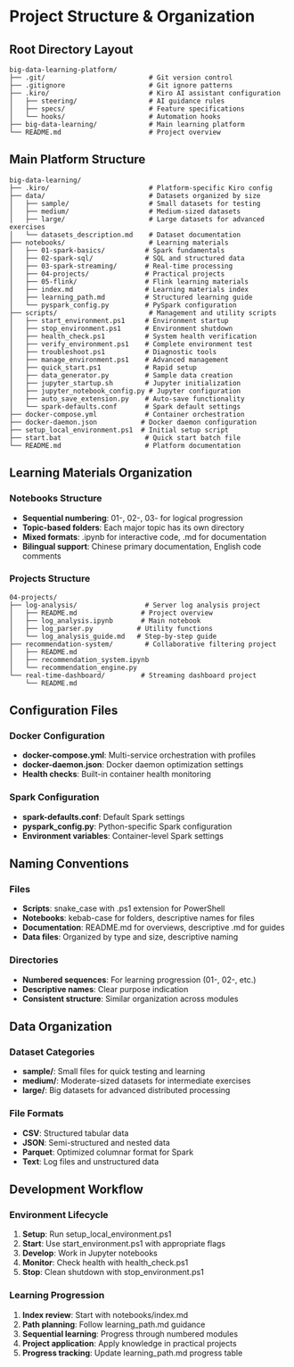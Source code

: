 # Project Structure & Organization

## Root Directory Layout

```
big-data-learning-platform/
├── .git/                          # Git version control
├── .gitignore                     # Git ignore patterns
├── .kiro/                         # Kiro AI assistant configuration
│   ├── steering/                  # AI guidance rules
│   ├── specs/                     # Feature specifications
│   └── hooks/                     # Automation hooks
├── big-data-learning/             # Main learning platform
└── README.md                      # Project overview
```

## Main Platform Structure

```
big-data-learning/
├── .kiro/                         # Platform-specific Kiro config
├── data/                          # Datasets organized by size
│   ├── sample/                    # Small datasets for testing
│   ├── medium/                    # Medium-sized datasets
│   ├── large/                     # Large datasets for advanced exercises
│   └── datasets_description.md    # Dataset documentation
├── notebooks/                     # Learning materials
│   ├── 01-spark-basics/          # Spark fundamentals
│   ├── 02-spark-sql/             # SQL and structured data
│   ├── 03-spark-streaming/       # Real-time processing
│   ├── 04-projects/              # Practical projects
│   ├── 05-flink/                 # Flink learning materials
│   ├── index.md                  # Learning materials index
│   ├── learning_path.md          # Structured learning guide
│   └── pyspark_config.py         # PySpark configuration
├── scripts/                       # Management and utility scripts
│   ├── start_environment.ps1     # Environment startup
│   ├── stop_environment.ps1      # Environment shutdown
│   ├── health_check.ps1          # System health verification
│   ├── verify_environment.ps1    # Complete environment test
│   ├── troubleshoot.ps1          # Diagnostic tools
│   ├── manage_environment.ps1    # Advanced management
│   ├── quick_start.ps1           # Rapid setup
│   ├── data_generator.py         # Sample data creation
│   ├── jupyter_startup.sh        # Jupyter initialization
│   ├── jupyter_notebook_config.py # Jupyter configuration
│   ├── auto_save_extension.py    # Auto-save functionality
│   └── spark-defaults.conf       # Spark default settings
├── docker-compose.yml            # Container orchestration
├── docker-daemon.json           # Docker daemon configuration
├── setup_local_environment.ps1  # Initial setup script
├── start.bat                     # Quick start batch file
└── README.md                     # Platform documentation
```

## Learning Materials Organization

### Notebooks Structure
- **Sequential numbering**: 01-, 02-, 03- for logical progression
- **Topic-based folders**: Each major topic has its own directory
- **Mixed formats**: .ipynb for interactive code, .md for documentation
- **Bilingual support**: Chinese primary documentation, English code comments

### Projects Structure
```
04-projects/
├── log-analysis/                 # Server log analysis project
│   ├── README.md                # Project overview
│   ├── log_analysis.ipynb       # Main notebook
│   ├── log_parser.py           # Utility functions
│   └── log_analysis_guide.md   # Step-by-step guide
├── recommendation-system/        # Collaborative filtering project
│   ├── README.md
│   ├── recommendation_system.ipynb
│   └── recommendation_engine.py
└── real-time-dashboard/         # Streaming dashboard project
    └── README.md
```

## Configuration Files

### Docker Configuration
- **docker-compose.yml**: Multi-service orchestration with profiles
- **docker-daemon.json**: Docker daemon optimization settings
- **Health checks**: Built-in container health monitoring

### Spark Configuration
- **spark-defaults.conf**: Default Spark settings
- **pyspark_config.py**: Python-specific Spark configuration
- **Environment variables**: Container-level Spark settings

## Naming Conventions

### Files
- **Scripts**: snake_case with .ps1 extension for PowerShell
- **Notebooks**: kebab-case for folders, descriptive names for files
- **Documentation**: README.md for overviews, descriptive .md for guides
- **Data files**: Organized by type and size, descriptive naming

### Directories
- **Numbered sequences**: For learning progression (01-, 02-, etc.)
- **Descriptive names**: Clear purpose indication
- **Consistent structure**: Similar organization across modules

## Data Organization

### Dataset Categories
- **sample/**: Small files for quick testing and learning
- **medium/**: Moderate-sized datasets for intermediate exercises
- **large/**: Big datasets for advanced distributed processing

### File Formats
- **CSV**: Structured tabular data
- **JSON**: Semi-structured and nested data
- **Parquet**: Optimized columnar format for Spark
- **Text**: Log files and unstructured data

## Development Workflow

### Environment Lifecycle
1. **Setup**: Run setup_local_environment.ps1
2. **Start**: Use start_environment.ps1 with appropriate flags
3. **Develop**: Work in Jupyter notebooks
4. **Monitor**: Check health with health_check.ps1
5. **Stop**: Clean shutdown with stop_environment.ps1

### Learning Progression
1. **Index review**: Start with notebooks/index.md
2. **Path planning**: Follow learning_path.md guidance
3. **Sequential learning**: Progress through numbered modules
4. **Project application**: Apply knowledge in practical projects
5. **Progress tracking**: Update learning_path.md progress table